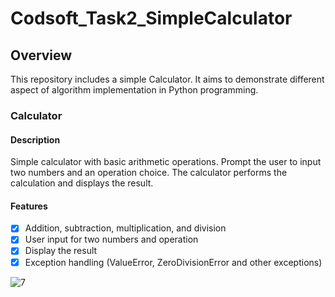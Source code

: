 # Codsoft_Task2_SimpleCalculator

## Overview

This repository includes a simple Calculator. It aims to demonstrate different aspect of algorithm implementation in Python programming.

### Calculator

#### Description

Simple calculator with basic arithmetic operations. Prompt the user to input two numbers and an operation choice. The calculator performs the calculation and displays the result.

#### Features

- [x] Addition, subtraction, multiplication, and division
- [x] User input for two numbers and operation
- [x] Display the result
- [x] Exception handling (ValueError, ZeroDivisionError and other exceptions)

![7](https://github.com/ihtkahs/Codsoft/assets/138241603/2b89de7d-aa21-4351-a1cc-a0b9965d2581)

